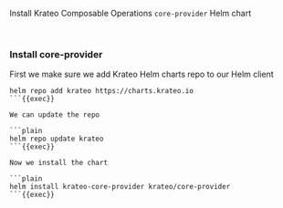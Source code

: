 
Install Krateo Composable Operations `core-provider` Helm chart

<br>

### Install core-provider
First we make sure we add Krateo Helm charts repo to our Helm client

```plain
helm repo add krateo https://charts.krateo.io
```{{exec}}

We can update the repo

```plain
helm repo update krateo
```{{exec}}

Now we install the chart

```plain
helm install krateo-core-provider krateo/core-provider 
```{{exec}}
